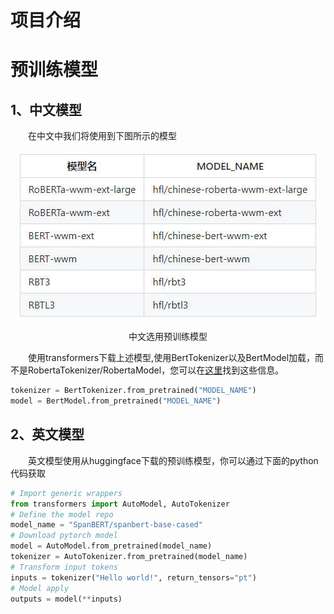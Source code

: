 # 项目介绍


# 预训练模型
## 1、中文模型
&emsp;&emsp;在中文中我们将使用到下图所示的模型

<div align="center">
  <img src="./img/chinese_pretrained_model.jpg" />
</div>

<p align="center">中文选用预训练模型</p>

&emsp;&emsp;使用transformers下载上述模型,使用BertTokenizer以及BertModel加载，而不是RobertaTokenizer/RobertaModel，您可以在[这里](https://github.com/ymcui/Chinese-BERT-wwm#%E4%B8%AD%E6%96%87%E6%A8%A1%E5%9E%8B%E4%B8%8B%E8%BD%BD)找到这些信息。

```python
tokenizer = BertTokenizer.from_pretrained("MODEL_NAME")
model = BertModel.from_pretrained("MODEL_NAME")
```

## 2、英文模型

&emsp;&emsp;英文模型使用从huggingface下载的预训练模型，你可以通过下面的python代码获取

```python
# Import generic wrappers
from transformers import AutoModel, AutoTokenizer
# Define the model repo
model_name = "SpanBERT/spanbert-base-cased"
# Download pytorch model
model = AutoModel.from_pretrained(model_name)
tokenizer = AutoTokenizer.from_pretrained(model_name)
# Transform input tokens
inputs = tokenizer("Hello world!", return_tensors="pt")
# Model apply
outputs = model(**inputs)
```
